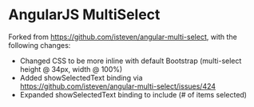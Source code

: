 # AngularJS MultiSelect

Forked from https://github.com/isteven/angular-multi-select, with the following changes:
 - Changed CSS to be more inline with default Bootstrap (multi-select height @ 34px, width @ 100%)
 - Added showSelectedText binding via https://github.com/isteven/angular-multi-select/issues/424
 - Expanded showSelectedText binding to include (# of items selected)
